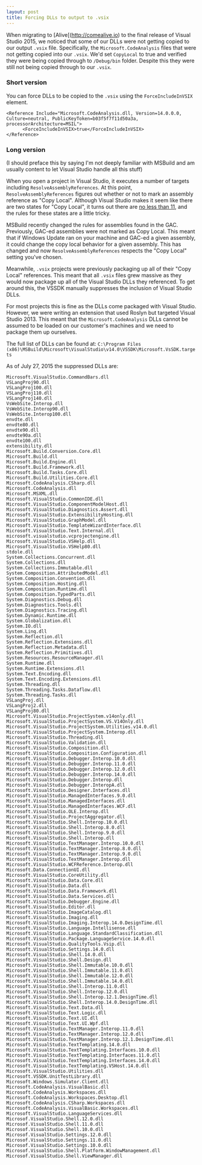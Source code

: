 ```yaml
---
layout: post
title: Forcing DLLs to output to .vsix 
---
```


When migrating to [Alive[(http://comealive.io) to the final release of Visual Studio 2015, we noticed that some of our DLLs were not getting copied to our output `.vsix` file. Specifically, the `Microsoft.CodeAnalysis` files that were not getting copied into our `.vsix`. We'd set `CopyLocal` to true and verified they were being copied through to `/Debug/bin` folder. Despite this they were still not being copied through to our `.vsix`.

### Short version

You can force DLLs to be copied to the `.vsix` using the `ForceIncludeInVSIX` element.

```
<Reference Include="Microsoft.CodeAnalysis.dll, Version=14.0.0.0, Culture=neutral, PublicKeyToken=b03f5f7f11d50a3a, processorArchitecture=MSIL">
      <ForceIncludeInVSIX>true</ForceIncludeInVSIX>
</Reference>
```

### Long version

(I should preface this by saying I'm not deeply familiar with MSBuild and am usually content to let Visual Studio handle all this stuff)

When you open a project in Visual Studio, it executes a number of targets including `ResolveAssemblyReferences`. At this point, `ResolveAssemblyReferences` figures out whether or not to mark an assembly reference as "Copy Local". Although Visual Studio makes it seem like there are two states for "Copy Local", it turns out there are [no less than 11](https://github.com/Microsoft/msbuild/blob/1510d9a8cf346f01919c5b9545ef0b1a25bfbe9d/src/XMakeTasks/AssemblyDependency/CopyLocalState.cs), and the rules for these states are a little tricky.

MSBuild recently changed the rules for assemblies found in the GAC. Previously, GAC-ed assemblies were not marked as Copy Local. This meant that if Windows Update ran on your machine and GAC-ed a given assembly, it could change the copy local behavior for a given assembly. This has changed and now `ResolveAssemblyReferences` respects the "Copy Local" setting you've chosen. 

Meanwhile, `.vsix` projects were previously packaging up all of their "Copy Local" references. This meant that all `.vsix` files grew massive as they would now package up all of the Visual Studio DLLs they referenced. To get around this, the VSSDK manually suppresses the inclusion of Visual Studio DLLs.

For most projects this is fine as the DLLs come packaged with Visual Studio. However, we were writing an extension that used Roslyn but targeted Visual Studio 2013. This meant that the `Microsoft.CodeAnalysis` DLLs cannot be assumed to be loaded on our customer's machines and we need to package them up ourselves.

The full list of DLLs can be found at: `C:\Program Files (x86)\MSBuild\Microsoft\VisualStudio\v14.0\VSSDK\Microsoft.VsSDK.targets`

As of July 27, 2015 the suppressed DLLs are:

```
Microsoft.VisualStudio.CommandBars.dll
VSLangProj90.dll
VSLangProj100.dll
VSLangProj110.dll
VSLangProj140.dll
VsWebSite.Interop.dll
VsWebSite.Interop90.dll
VsWebSite.Interop100.dll
envdte.dll
envdte80.dll
envdte90.dll
envdte90a.dll
envdte100.dll
extensibility.dll
Microsoft.Build.Conversion.Core.dll
Microsoft.Build.dll
Microsoft.Build.Engine.dll
Microsoft.Build.Framework.dll
Microsoft.Build.Tasks.Core.dll
Microsoft.Build.Utilities.Core.dll
Microsoft.CodeAnalysis.CSharp.dll
Microsoft.CodeAnalysis.dll
Microsoft.MSXML.dll
Microsoft.VisualStudio.CommonIDE.dll
Microsoft.VisualStudio.ComponentModelHost.dll
Microsoft.VisualStudio.Diagnostics.Assert.dll
Microsoft.VisualStudio.ExtensibilityHosting.dll
Microsoft.VisualStudio.GraphModel.dll
Microsoft.VisualStudio.TemplateWizardInterface.dll
Microsoft.VisualStudio.Text.Internal.dll
microsoft.visualstudio.vcprojectengine.dll
Microsoft.VisualStudio.VSHelp.dll
Microsoft.VisualStudio.VSHelp80.dll
stdole.dll
System.Collections.Concurrent.dll
System.Collections.dll
System.Collections.Immutable.dll
System.Composition.AttributedModel.dll
System.Composition.Convention.dll
System.Composition.Hosting.dll
System.Composition.Runtime.dll
System.Composition.TypedParts.dll
System.Diagnostics.Debug.dll
System.Diagnostics.Tools.dll
System.Diagnostics.Tracing.dll
System.Dynamic.Runtime.dll
System.Globalization.dll
System.IO.dll
System.Linq.dll
System.Reflection.dll
System.Reflection.Extensions.dll
System.Reflection.Metadata.dll
System.Reflection.Primitives.dll
System.Resources.ResourceManager.dll
System.Runtime.dll
System.Runtime.Extensions.dll
System.Text.Encoding.dll
System.Text.Encoding.Extensions.dll
System.Threading.dll
System.Threading.Tasks.Dataflow.dll
System.Threading.Tasks.dll
VSLangProj.dll
VSLangProj2.dll
VSLangProj80.dll
Microsoft.VisualStudio.ProjectSystem.v14only.dll
Microsoft.VisualStudio.ProjectSystem.VS.V14Only.dll
Microsoft.VisualStudio.ProjectSystem.Utilities.v14.0.dll
Microsoft.VisualStudio.ProjectSystem.Interop.dll
Microsoft.VisualStudio.Threading.dll
Microsoft.VisualStudio.Validation.dll
Microsoft.VisualStudio.Composition.dll
Microsoft.VisualStudio.Composition.Configuration.dll
Microsoft.VisualStudio.Debugger.Interop.10.0.dll
Microsoft.VisualStudio.Debugger.Interop.11.0.dll
Microsoft.VisualStudio.Debugger.Interop.12.0.dll
Microsoft.VisualStudio.Debugger.Interop.14.0.dll
Microsoft.VisualStudio.Debugger.Interop.dll
Microsoft.VisualStudio.Debugger.InteropA.dll
Microsoft.VisualStudio.Designer.Interfaces.dll
Microsoft.VisualStudio.ManagedInterfaces.9.0.dll
Microsoft.VisualStudio.ManagedInterfaces.dll
Microsoft.VisualStudio.ManagedInterfaces.WCF.dll
Microsoft.VisualStudio.OLE.Interop.dll
Microsoft.VisualStudio.ProjectAggregator.dll
Microsoft.VisualStudio.Shell.Interop.10.0.dll
Microsoft.VisualStudio.Shell.Interop.8.0.dll
Microsoft.VisualStudio.Shell.Interop.9.0.dll
Microsoft.VisualStudio.Shell.Interop.dll
Microsoft.VisualStudio.TextManager.Interop.10.0.dll
Microsoft.VisualStudio.TextManager.Interop.8.0.dll
Microsoft.VisualStudio.TextManager.Interop.9.0.dll
Microsoft.VisualStudio.TextManager.Interop.dll
Microsoft.VisualStudio.WCFReference.Interop.dll
Microsoft.Data.ConnectionUI.dll
Microsoft.VisualStudio.CoreUtility.dll
Microsoft.VisualStudio.Data.Core.dll
Microsoft.VisualStudio.Data.dll
Microsoft.VisualStudio.Data.Framework.dll
Microsoft.VisualStudio.Data.Services.dll
Microsoft.VisualStudio.Debugger.Engine.dll
Microsoft.VisualStudio.Editor.dll
Microsoft.VisualStudio.ImageCatalog.dll
Microsoft.VisualStudio.Imaging.dll
Microsoft.VisualStudio.Imaging.Interop.14.0.DesignTime.dll
Microsoft.VisualStudio.Language.Intellisense.dll
Microsoft.VisualStudio.Language.StandardClassification.dll
Microsoft.VisualStudio.Package.LanguageService.14.0.dll
Microsoft.VisualStudio.QualityTools.Vsip.dll
Microsoft.VisualStudio.Settings.14.0.dll
Microsoft.VisualStudio.Shell.14.0.dll
Microsoft.VisualStudio.Shell.Design.dll
Microsoft.VisualStudio.Shell.Immutable.10.0.dll
Microsoft.VisualStudio.Shell.Immutable.11.0.dll
Microsoft.VisualStudio.Shell.Immutable.12.0.dll
Microsoft.VisualStudio.Shell.Immutable.14.0.dll
Microsoft.VisualStudio.Shell.Interop.11.0.dll
Microsoft.VisualStudio.Shell.Interop.12.0.dll
Microsoft.VisualStudio.Shell.Interop.12.1.DesignTime.dll
Microsoft.VisualStudio.Shell.Interop.14.0.DesignTime.dll
Microsoft.VisualStudio.Text.Data.dll
Microsoft.VisualStudio.Text.Logic.dll
Microsoft.VisualStudio.Text.UI.dll
Microsoft.VisualStudio.Text.UI.Wpf.dll
Microsoft.VisualStudio.TextManager.Interop.11.0.dll
Microsoft.VisualStudio.TextManager.Interop.12.0.dll
Microsoft.VisualStudio.TextManager.Interop.12.1.DesignTime.dll
Microsoft.VisualStudio.TextTemplating.14.0.dll
Microsoft.VisualStudio.TextTemplating.Interfaces.10.0.dll
Microsoft.VisualStudio.TextTemplating.Interfaces.11.0.dll
Microsoft.VisualStudio.TextTemplating.Interfaces.14.0.dll
Microsoft.VisualStudio.TextTemplating.VSHost.14.0.dll
Microsoft.VisualStudio.Utilities.dll
Microsoft.VSSDK.UnitTestLibrary.dll
Microsoft.Windows.Simulator.Client.dll
Microsoft.CodeAnalysis.VisualBasic.dll
Microsoft.CodeAnalysis.Workspaces.dll
Microsoft.CodeAnalysis.Workspaces.Desktop.dll
Microsoft.CodeAnalysis.CSharp.Workspaces.dll
Microsoft.CodeAnalysis.VisualBasic.Workspaces.dll
Microsoft.VisualStudio.LanguageServices.dll
Microsof.VisualStudio.Shell.12.0.dll
Microsof.VisualStudio.Shell.11.0.dll
Microsof.VisualStudio.Shell.10.0.dll
Microsof.VisualStudio.Settings.12.0.dll
Microsof.VisualStudio.Settings.11.0.dll
Microsof.VisualStudio.Settings.10.0.dll
Microsof.VisualStudio.Shell.Platform.WindowManagement.dll
Microsof.VisualStudio.Shell.ViewManager.dll
```
